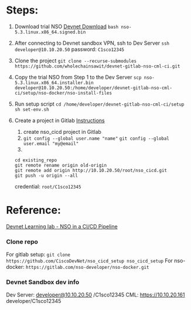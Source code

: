 # Steps:
1. Download trial NSO [Devnet Download](https://developer.cisco.com/fileMedia/download/da6e8ed4-0b65-357a-9cf3-c1b3357a2ad4/)
   `bash nso-5.3.linux.x86_64.signed.bin`
   
2. After connecting to Devnet sandbox VPN, ssh to Dev Server
   `ssh developer@10.10.20.50` password: `C1sco12345`

3. Clone the project
   `git clone --recurse-submodules https://github.com/wholechainsawit/devnet-gitlab-nso-cml-ci.git`

4. Copy the trial NSO from Step 1 to the Dev Server
   `scp nso-5.3.linux.x86_64.installer.bin developer@10.10.20.50:/home/developer/devnet-gitlab-nso-cml-ci/setup/nso-docker/nso-install-files`

5. Run setup script
   `cd /home/developer/devnet-gitlab-nso-cml-ci/setup`
   `sh set-env.sh`

6. Create a project in Gitlab
   [Instructions](https://developer.cisco.com/learning/lab/nso-cicd/step/4)
   1. create nso_cicd project in Gitlab
   2. `git config --global user.name "name"`
      `git config --global user.email "my@email"`
   3. 
   ```
   cd existing_repo
   git remote rename origin old-origin
   git remote add origin http://10.10.20.50/root/nso_cicd.git
   git push -u origin --all
   ```
   credential: `root/C1sco12345`





# Reference:
[Devnet Learning lab - NSO in a CI/CD Pipeline](https://developer.cisco.com/learning/lab/nso-cicd/step/1)

### Clone repo
For gitlab setup: `git clone https://github.com/CiscoDevNet/nso_cicd_setup nso_cicd_setup`
For nso-docker: `https://gitlab.com/nso-developer/nso-docker.git`

### Devnet Sandbox dev info
Dev Server: developer@10.10.20.50 /C1sco12345
CML: https://10.10.20.161  developer/C1sco12345
